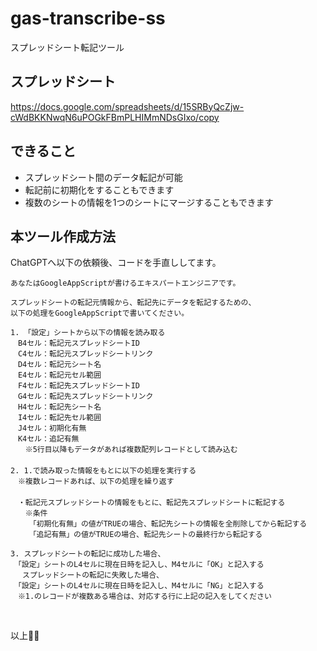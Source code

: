 # gas-transcribe-ss
スプレッドシート転記ツール

## スプレッドシート

<https://docs.google.com/spreadsheets/d/15SRByQcZjw-cWdBKKNwqN6uPOGkFBmPLHIMmNDsGIxo/copy>

## できること

- スプレッドシート間のデータ転記が可能
- 転記前に初期化をすることもできます
- 複数のシートの情報を1つのシートにマージすることもできます

## 本ツール作成方法

ChatGPTへ以下の依頼後、コードを手直ししてます。

```
あなたはGoogleAppScriptが書けるエキスパートエンジニアです。

スプレッドシートの転記元情報から、転記先にデータを転記するための、
以下の処理をGoogleAppScriptで書いてください。

1. 「設定」シートから以下の情報を読み取る
　B4セル：転記元スプレッドシートID
　C4セル：転記元スプレッドシートリンク
　D4セル：転記元シート名
　E4セル：転記元セル範囲
　F4セル：転記先スプレッドシートID
　G4セル：転記先スプレッドシートリンク
　H4セル：転記先シート名
　I4セル：転記先セル範囲
　J4セル：初期化有無
　K4セル：追記有無
　　※5行目以降もデータがあれば複数配列レコードとして読み込む
　
2. 1.で読み取った情報をもとに以下の処理を実行する
　※複数レコードあれば、以下の処理を繰り返す
　
　・転記元スプレッドシートの情報をもとに、転記先スプレッドシートに転記する
　　※条件
　　　「初期化有無」の値がTRUEの場合、転記先シートの情報を全削除してから転記する
　　　「追記有無」の値がTRUEの場合、転記先シートの最終行から転記する

3. スプレッドシートの転記に成功した場合、
　「設定」シートのL4セルに現在日時を記入し、M4セルに「OK」と記入する
　 スプレッドシートの転記に失敗した場合、
　「設定」シートのL4セルに現在日時を記入し、M4セルに「NG」と記入する
　※1.のレコードが複数ある場合は、対応する行に上記の記入をしてください
　


```

以上🙆‍♂️



